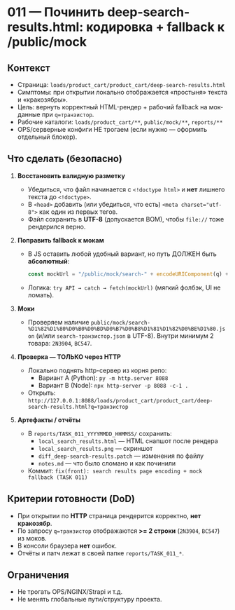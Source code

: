 # 011 — Починить deep-search-results.html: кодировка + fallback к /public/mock

## Контекст
- Страница: `loads/product_cart/product_cart/deep-search-results.html`
- Симптомы: при открытии локально отображается «простыня» текста и «кракозябры».
- Цель: вернуть корректный HTML-рендер + рабочий fallback на мок-данные при `q=транзистор`.
- Рабочие каталоги: `loads/product_cart/**`, `public/mock/**`, `reports/**`
- OPS/серверные конфиги НЕ трогаем (если нужно — оформить отдельный блокер).

## Что сделать (безопасно)
1) **Восстановить валидную разметку**
   - Убедиться, что файл начинается с `<!doctype html>` и **нет** лишнего текста до `<!doctype>`.
   - В `<head>` добавить (или убедиться, что есть) `<meta charset="utf-8">` как один из первых тегов.
   - Файл сохранить в **UTF-8** (допускается BOM), чтобы `file://` тоже рендерился верно.

2) **Поправить fallback к мокам**
   - В JS оставить любой удобный вариант, но путь ДОЛЖЕН быть **абсолютный**:
     ```js
     const mockUrl = "/public/mock/search-" + encodeURIComponent(q) + ".json";
     ```
   - Логика: `try API → catch → fetch(mockUrl)` (мягкий фолбэк, UI не ломать).

3) **Моки**
   - Проверяем наличие `public/mock/search-%D1%82%D1%80%D0%B0%D0%BD%D0%B7%D0%B8%D1%81%D1%82%D0%BE%D1%80.json`
     (и/или `search-транзистор.json` в UTF-8). Внутри минимум 2 товара: `2N3904`, `BC547`.

4) **Проверка — ТОЛЬКО через HTTP**
   - Локально поднять http-сервер из корня репо:
     - Вариант А (Python): `py -m http.server 8088`
     - Вариант B (Node): `npx http-server -p 8088 -c-1 .`
   - Открыть:  
     `http://127.0.0.1:8088/loads/product_cart/product_cart/deep-search-results.html?q=транзистор`

5) **Артефакты / отчёты**
   - В `reports/TASK_011_YYYYMMDD_HHMMSS/` сохранить:
     - `local_search_results.html` — HTML снапшот после рендера
     - `local_search_results.png` — скриншот
     - `diff_deep-search-results.patch` — изменения по файлу
     - `notes.md` — что было сломано и как починили
   - Коммит: `fix(front): search results page encoding + mock fallback (TASK 011)`

## Критерии готовности (DoD)
- При открытии по **HTTP** страница рендерится корректно, **нет кракозябр**.
- По запросу `q=транзистор` отображаются **>= 2 строки** (`2N3904`, `BC547`) из моков.
- В консоли браузера **нет** ошибок.
- Отчёты и патч лежат в своей папке `reports/TASK_011_*`.

## Ограничения
- Не трогать OPS/NGINX/Strapi и т.д.
- Не менять глобальные пути/структуру проекта.
